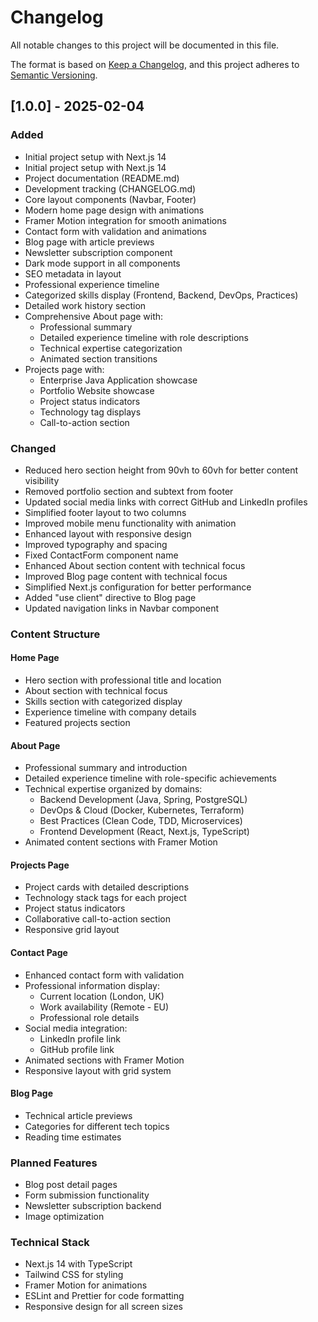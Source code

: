 # Changelog

All notable changes to this project will be documented in this file.

The format is based on [Keep a Changelog](https://keepachangelog.com/en/1.0.0/),
and this project adheres to [Semantic Versioning](https://semver.org/spec/v2.0.0.html).

## [1.0.0] - 2025-02-04

### Added
- Initial project setup with Next.js 14
- Initial project setup with Next.js 14
- Project documentation (README.md)
- Development tracking (CHANGELOG.md)
- Core layout components (Navbar, Footer)
- Modern home page design with animations
- Framer Motion integration for smooth animations
- Contact form with validation and animations
- Blog page with article previews
- Newsletter subscription component
- Dark mode support in all components
- SEO metadata in layout
- Professional experience timeline
- Categorized skills display (Frontend, Backend, DevOps, Practices)
- Detailed work history section
- Comprehensive About page with:
  - Professional summary
  - Detailed experience timeline with role descriptions
  - Technical expertise categorization
  - Animated section transitions
- Projects page with:
  - Enterprise Java Application showcase
  - Portfolio Website showcase
  - Project status indicators
  - Technology tag displays
  - Call-to-action section

### Changed
- Reduced hero section height from 90vh to 60vh for better content visibility
- Removed portfolio section and subtext from footer
- Updated social media links with correct GitHub and LinkedIn profiles
- Simplified footer layout to two columns
- Improved mobile menu functionality with animation
- Enhanced layout with responsive design
- Improved typography and spacing
- Fixed ContactForm component name
- Enhanced About section content with technical focus
- Improved Blog page content with technical focus
- Simplified Next.js configuration for better performance
- Added "use client" directive to Blog page
- Updated navigation links in Navbar component

### Content Structure
#### Home Page
- Hero section with professional title and location
- About section with technical focus
- Skills section with categorized display
- Experience timeline with company details
- Featured projects section

#### About Page
- Professional summary and introduction
- Detailed experience timeline with role-specific achievements
- Technical expertise organized by domains:
  - Backend Development (Java, Spring, PostgreSQL)
  - DevOps & Cloud (Docker, Kubernetes, Terraform)
  - Best Practices (Clean Code, TDD, Microservices)
  - Frontend Development (React, Next.js, TypeScript)
- Animated content sections with Framer Motion

#### Projects Page
- Project cards with detailed descriptions
- Technology stack tags for each project
- Project status indicators
- Collaborative call-to-action section
- Responsive grid layout

#### Contact Page
- Enhanced contact form with validation
- Professional information display:
  - Current location (London, UK)
  - Work availability (Remote - EU)
  - Professional role details
- Social media integration:
  - LinkedIn profile link
  - GitHub profile link
- Animated sections with Framer Motion
- Responsive layout with grid system

#### Blog Page
- Technical article previews
- Categories for different tech topics
- Reading time estimates

### Planned Features
- Blog post detail pages
- Form submission functionality
- Newsletter subscription backend
- Image optimization

### Technical Stack
- Next.js 14 with TypeScript
- Tailwind CSS for styling
- Framer Motion for animations
- ESLint and Prettier for code formatting
- Responsive design for all screen sizes
